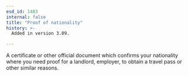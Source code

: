 ```yaml
---
esd_id: 1403
internal: false
title: "Proof of nationality"
history: >-
  Added in version 3.09.

---
```


A certificate or other official document which confirms your nationality where you need proof for a landlord, employer, to obtain a travel pass or other similar reasons. 


